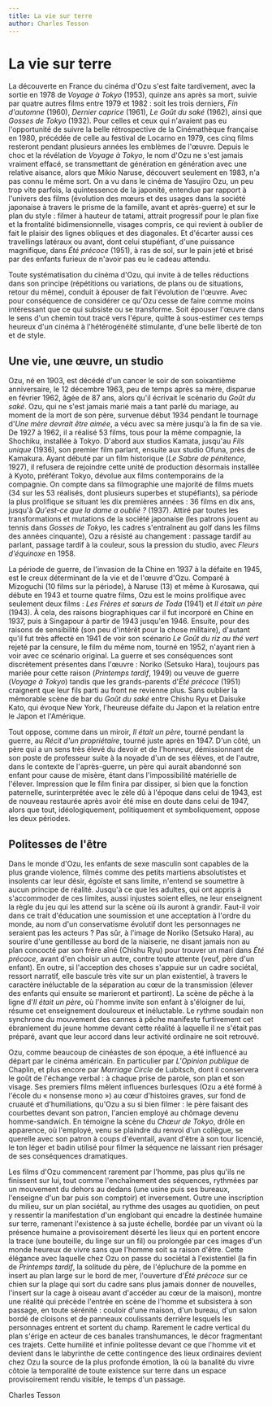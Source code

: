 ```yaml
---
title: La vie sur terre
author: Charles Tesson
---
```


# La vie sur terre

La découverte en France du cinéma d'Ozu s'est faite tardivement, avec la sortie en 1978 de *Voyage à Tokyo* (1953), quinze ans après sa mort, suivie par quatre autres films entre 1979 et 1982&nbsp;: soit les trois derniers, *Fin d'automne* (1960), *Dernier caprice* (1961), *Le Goût du saké* (1962), ainsi que *Gosses de Tokyo* (1932). Pour celles et ceux qui n'avaient pas eu l'opportunité de suivre la belle rétrospective de la Cinémathèque française en 1980, précédée de celle au festival de Locarno en 1979, ces cinq films resteront pendant plusieurs années les emblèmes de l'œuvre. Depuis le choc et la révélation de *Voyage à Tokyo*, le nom d'Ozu ne s'est jamais vraiment effacé, se transmettant de génération en génération avec une relative aisance, alors que Mikio Naruse, découvert seulement en 1983, n'a pas connu le même sort. On a vu dans le cinéma de Yasujiro Ozu, un peu trop vite parfois, la quintessence de la japonité, entendue par rapport à l'univers des films (évolution des mœurs et des usages dans la société japonaise à travers le prisme de la famille, avant et après-guerre) et sur le plan du style&nbsp;: filmer à hauteur de tatami, attrait progressif pour le plan fixe et la frontalité bidimensionnelle, visages compris, ce qui revient à oublier de fait le plaisir des lignes obliques et des diagonales. Et d'écarter aussi ces travellings latéraux ou avant, dont celui stupéfiant, d'une puissance magnifique, dans *Été précoce* (1951), à ras de sol, sur le pain jeté et brisé par des enfants furieux de n'avoir pas eu le cadeau attendu.

Toute systématisation du cinéma d'Ozu, qui invite à de telles réductions dans son principe (répétitions ou variations, de plans ou de situations, retour du même), conduit à épouser de fait l'évolution de l'œuvre. Avec pour conséquence de considérer ce qu'Ozu cesse de faire comme moins intéressant que ce qui subsiste ou se transforme. Soit épouser l'œuvre dans le sens d'un chemin tout tracé vers l'épure, quitte à sous-estimer ces temps heureux d'un cinéma à l'hétérogénéité stimulante, d'une belle liberté de ton et de style.

## Une vie, une œuvre, un studio

Ozu, né en 1903, est décédé d'un cancer le soir de son soixantième anniversaire, le 12 décembre 1963, peu de temps après sa mère, disparue en février 1962, âgée de 87 ans, alors qu'il écrivait le scénario du *Goût du saké*. Ozu, qui ne s'est jamais marié mais a tant parlé du mariage, au moment de la mort de son père, survenue début 1934 pendant le tournage d'*Une mère devrait être aimée*, a vécu avec sa mère jusqu'à la fin de sa vie. De 1927 à 1962, il a réalisé 53 films, tous pour la même compagnie, la Shochiku, installée à Tokyo. D'abord aux studios Kamata, jusqu'au *Fils unique* (1936), son premier film parlant, ensuite aux studio Ofuna, près de Kamakura. Ayant débuté par un film historique (*Le Sabre de pénitence*, 1927), il refusera de rejoindre cette unité de production désormais installée à Kyoto, préférant Tokyo, dévolue aux films contemporains de la compagnie. On compte dans sa filmographie une majorité de films muets (34 sur les 53 réalisés, dont plusieurs superbes et stupéfiants), sa période la plus prolifique se situant les dix premières années&nbsp;: 36 films en dix ans, jusqu'à *Qu'est-ce que la dame a oublié&nbsp;?* (1937). Attiré par toutes les transformations et mutations de la société japonaise (les patrons jouent au tennis dans *Gosses de Tokyo*, les cadres s'entraînent au golf dans les films des années cinquante), Ozu a résisté au changement&nbsp;: passage tardif au parlant, passage tardif à la couleur, sous la pression du studio, avec *Fleurs d'équinoxe* en 1958.

La période de guerre, de l'invasion de la Chine en 1937 à la défaite en 1945, est le creux déterminant de la vie et de l'œuvre d'Ozu. Comparé à Mizoguchi (10 films sur la période), à Naruse (13) et même à Kurosawa, qui débute en 1943 et tourne quatre films, Ozu est le moins prolifique avec seulement deux films&nbsp;: *Les Frères et sœurs de Toda* (1941) et *Il était un père* (1943). À cela, des raisons biographiques car il fut incorporé en Chine en 1937, puis à Singapour à partir de 1943 jusqu'en 1946. Ensuite, pour des raisons de sensibilité (son peu d'intérêt pour la chose militaire), d'autant qu'il fut très affecté en 1941 de voir son scénario *Le Goût du riz au thé vert* rejeté par la censure, le film du même nom, tourné en 1952, n'ayant rien à voir avec ce scénario original. La guerre et ses conséquences sont discrètement présentes dans l'œuvre&nbsp;: Noriko (Setsuko Hara), toujours pas mariée pour cette raison (*Printemps tardif*, 1949) ou veuve de guerre (*Voyage à Tokyo*) tandis que les grands-parents d'*Été précoce* (1951) craignent que leur fils parti au front ne revienne plus. Sans oublier la mémorable scène de bar du *Goût du saké* entre Chishu Ryu et Daisuke Kato, qui évoque New York, l'heureuse défaite du Japon et la relation entre le Japon et l'Amérique.

Tout oppose, comme dans un miroir, *Il était un père*, tourné pendant la guerre, au *Récit d'un propriétaire*, tourné juste après en 1947. D'un côté, un père qui a un sens très élevé du devoir et de l'honneur, démissionnant de son poste de professeur suite à la noyade d'un de ses élèves, et de l'autre, dans le contexte de l'après-guerre, un père qui aurait abandonné son enfant pour cause de misère, étant dans l'impossibilité matérielle de l'élever. Impression que le film finira par dissiper, si bien que la fonction paternelle, surinterprétée avec le zèle dû à l'époque dans celui de 1943, est de nouveau restaurée après avoir été mise en doute dans celui de 1947, alors que tout, idéologiquement, politiquement et symboliquement, oppose les deux périodes.

## Politesses de l'être

Dans le monde d'Ozu, les enfants de sexe masculin sont capables de la plus grande violence, filmés comme des petits martiens absolutistes et insolents car leur désir, égoïste et sans limite, n'entend se soumettre à aucun principe de réalité. Jusqu'à ce que les adultes, qui ont appris à s'accommoder de ces limites, aussi injustes soient elles, ne leur enseignent la règle du jeu qui les attend sur la scène où ils auront à grandir. Faut-il voir dans ce trait d'éducation une soumission et une acceptation à l'ordre du monde, au nom d'un conservatisme évolutif dont les personnages ne seraient pas les acteurs&nbsp;? Pas sûr, à l'image de Noriko (Setsuko Hara), au sourire d'une gentillesse au bord de la niaiserie, ne disant jamais non au plan concocté par son frère aîné (Chishu Ryu) pour trouver un mari dans *Été précoce*, avant d'en choisir un autre, contre toute attente (veuf, père d'un enfant). En outre, si l'acception des choses s'appuie sur un cadre sociétal, ressort narratif, elle bascule très vite sur un plan existentiel, à travers le caractère inéluctable de la séparation au cœur de la transmission (élever des enfants qui ensuite se marieront et partiront). La scène de pêche à la ligne d'*Il était un père*, où l'homme invite son enfant à s'éloigner de lui, résume cet enseignement douloureux et inéluctable. Le rythme soudain non synchrone du mouvement des cannes à pêche manifeste furtivement cet ébranlement du jeune homme devant cette réalité à laquelle il ne s'était pas préparé, avant que leur accord dans leur activité ordinaire ne soit retrouvé.

Ozu, comme beaucoup de cinéastes de son époque, a été influencé au départ par le cinéma américain. En particulier par *L'Opinion publique* de Chaplin, et plus encore par *Marriage Circle* de Lubitsch, dont il conservera le goût de l'échange verbal&nbsp;: à chaque prise de parole, son plan et son visage. Ses premiers films mêlent influences burlesques (Ozu a été formé à l'école du «&nbsp;nonsense mono&nbsp;») au cœur d'histoires graves, sur fond de cruauté et d'humiliations, qu'Ozu a su si bien filmer&nbsp;: le père faisant des courbettes devant son patron, l'ancien employé au chômage devenu homme-sandwich. En témoigne la scène du *Chœur de Tokyo*, drôle en apparence, où l'employé, venu se plaindre du renvoi d'un collègue, se querelle avec son patron à coups d'éventail, avant d'être à son tour licencié, le ton léger et badin utilisé pour filmer la séquence ne laissant rien présager de ses conséquences dramatiques.

Les films d'Ozu commencent rarement par l'homme, pas plus qu'ils ne finissent sur lui, tout comme l'enchaînement des séquences, rythmées par un mouvement du dehors au dedans (une usine puis ses bureaux, l'enseigne d'un bar puis son comptoir) et inversement. Outre une inscription du milieu, sur un plan sociétal, au rythme des usages au quotidien, on peut y ressentir la manifestation d'un englobant qui encadre la destinée humaine sur terre, ramenant l'existence à sa juste échelle, bordée par un vivant où la présence humaine a provisoirement déserté les lieux qui en portent encore la trace (une bouteille, du linge sur un fil) ou prolongée par ces images d'un monde heureux de vivre sans que l'homme soit sa raison d'être. Cette élégance avec laquelle chez Ozu on passe du sociétal à l'existentiel (la fin de *Printemps tardif*, la solitude du père, de l'épluchure de la pomme en insert au plan large sur le bord de mer, l'ouverture d'*Été précoce* sur ce chien sur la plage qui sort du cadre sans plus jamais donner de nouvelles, l'insert sur la cage à oiseau avant d'accéder au cœur de la maison), montre une réalité qui précède l'entrée en scène de l'homme et subsistera à son passage, en toute sérénité&nbsp;: couloir d'une maison, d'un bureau, d'un salon bordé de cloisons et de panneaux coulissants derrière lesquels les personnages entrent et sortent du champ. Rarement le cadre vertical du plan s'érige en acteur de ces banales transhumances, le décor fragmentant ces trajets. Cette humilité et infinie politesse devant ce que l'homme vit et devient dans le labyrinthe de cette contingence des lieux ordinaires devient chez Ozu la source de la plus profonde émotion, là où la banalité du vivre côtoie la temporalité de toute existence sur terre dans un espace provisoirement rendu visible, le temps d'un passage.

Charles Tesson